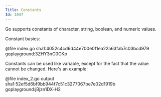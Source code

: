 ```yaml
---
Title: Constants
Id: 1047
---
```

Go supports constants of character, string, boolean, and numeric values.

Constant basics:

@file index.go sha1:4052c4cd6d44e700e0f1ea22a63fab7c03bcd979 goplayground:3ZHY3nG0GKp

Constants can be used like variable, except for the fact that the value cannot be changed. Here's an example:

@file index_2.go output sha1:52ef5d6bf9bb944f7c51c3277067be7e02d1919b goplayground:jBjzn1DX-H2

